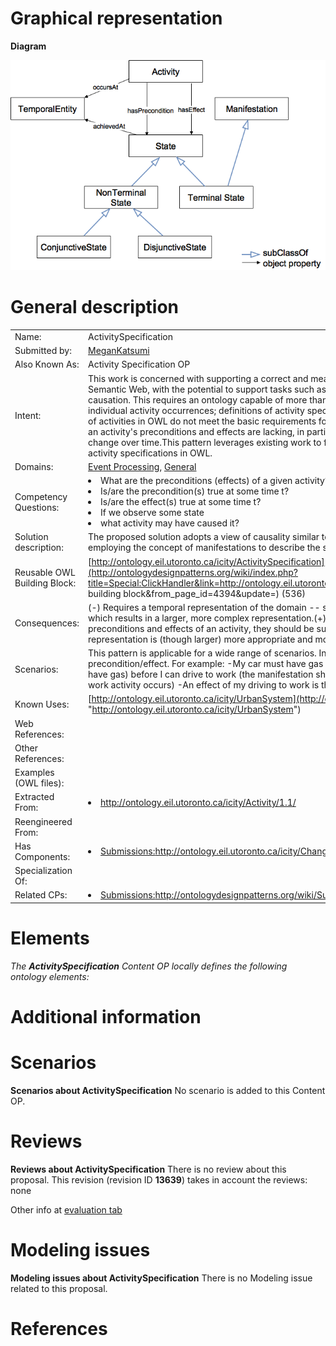 #  Graphical representation


__Diagram__




[![Image:Activityspec op.png](./Activityspec_op.png)](../Image/Activityspec_op.png.md "Image:Activityspec op.png")




#  General description




|  |  |
| --- | --- |
|  Name: |  ActivitySpecification |
|  Submitted by: | [MeganKatsumi](../User/MeganKatsumi.md "User:MeganKatsumi") |
|  Also Known As: |  Activity Specification OP |
|  Intent: |  This work is concerned with supporting a correct and meaningful representation of activities on the Semantic Web, with the potential to support tasks such as activity recognition and reasoning about causation. This requires an ontology capable of more than simply documenting and annotating individual activity occurrences; definitions of activity specifications are required.Current representations of activities in OWL do not meet the basic requirements for activity specifications. Detailed definitions of an activity's preconditions and effects are lacking, in particular with respect to a consideration of change over time.This pattern leverages existing work to fill this void with an ontology design pattern for activity specifications in OWL. |
|  Domains: | [Event Processing](../Community/Event_Processing.md "Community:Event Processing"), [General](../Community/General.md "Community:General") |
|  Competency Questions: | <li> What are the preconditions (effects) of a given activity?</li><li> Is/are the precondition(s) true at some time t?</li><li> Is/are the effect(s) true at some time t?</li><li> If we observe some state</li><li> what activity may have caused it?</li> |
|  Solution description: |  The proposed solution adopts a view of causality similar to the Event Calculus [Kowalski, 1986], employing the concept of manifestations to describe the states (fluents). |
|  Reusable OWL Building Block: | [http://ontology.eil.utoronto.ca/icity/ActivitySpecification](http://ontologydesignpatterns.org/wiki/index.php?title=Special:ClickHandler&link=http://ontology.eil.utoronto.ca/icity/ActivitySpecification&message=OWL building block&from_page_id=4394&update=) (536) |
|  Consequences: |  (-) Requires a temporal representation of the domain -- specifically using the Logical OP for change -- which results in a larger, more complex representation.(+) However, given that the concepts are preconditions and effects of an activity, they should be subject to change and so the resulting representation is (though larger) more appropriate and more accurate. |
|  Scenarios: |  This pattern is applicable for a wide range of scenarios. In essence, for the formalization of any activity precondition/effect. For example: -My car must have gas (an manifestation of a specific vehicle should have gas) before I can drive to work (the manifestation should exist at some time before the drive to work activity occurs) -An effect of my driving to work is that I am at work and so is my car. |
|  Known Uses: | [http://ontology.eil.utoronto.ca/icity/UrbanSystem](http://ontology.eil.utoronto.ca/icity/UrbanSystem "http://ontology.eil.utoronto.ca/icity/UrbanSystem") |
|  Web References: |  |
|  Other References: |  |
|  Examples (OWL files): |  |
|  Extracted From: | <li><a class="external free" href="http://ontology.eil.utoronto.ca/icity/Activity/1.1/" rel="nofollow" title="http://ontology.eil.utoronto.ca/icity/Activity/1.1/">http://ontology.eil.utoronto.ca/icity/Activity/1.1/</a></li> |
|  Reengineered From: |  |
|  Has Components: | <li><a class="new" href="http://ontologydesignpatterns.org/wiki/Special:AddData/Content OP Proposal Form/Submissions:Http://ontology.eil.utoronto.ca/icity/Change/" title="Submissions:Http://ontology.eil.utoronto.ca/icity/Change/ (not yet written)">Submissions:http://ontology.eil.utoronto.ca/icity/Change/</a></li> |
|  Specialization Of: |  |
|  Related CPs: | <li><a class="new" href="http://ontologydesignpatterns.org/wiki/index.php?title=Submissions:Http://ontologydesignpatterns.org/wiki/Submissions:Change_of_Time_Varying_Entities&amp;action=edit&amp;redlink=1" title="Submissions:Http://ontologydesignpatterns.org/wiki/Submissions:Change of Time Varying Entities (not yet written)">Submissions:http://ontologydesignpatterns.org/wiki/Submissions:Change_of_Time_Varying_Entities</a></li> |


  




#  Elements


_The __ActivitySpecification__ Content OP locally defines the following ontology elements:_



#  Additional information


#  Scenarios



__Scenarios about ActivitySpecification__
No scenario is added to this Content OP.




#  Reviews



__Reviews about ActivitySpecification__
There is no review about this proposal.
This revision (revision ID __13639__) takes in account the reviews: none


Other info at [evaluation tab](http://ontologydesignpatterns.org/wiki/index.php?title=Submissions:ActivitySpecification&action=evaluation "http://ontologydesignpatterns.org/wiki/index.php?title=Submissions:ActivitySpecification&action=evaluation")




  




#  Modeling issues



__Modeling issues about ActivitySpecification__
There is no Modeling issue related to this proposal.




  




#  References